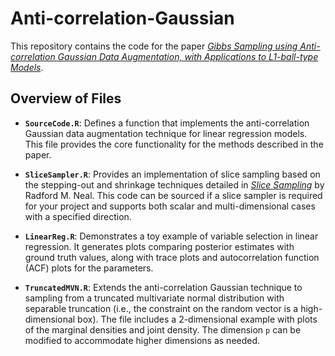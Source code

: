 # Anti-correlation-Gaussian

This repository contains the code for the paper [*Gibbs Sampling using Anti-correlation Gaussian Data Augmentation, with Applications to L1-ball-type Models*](https://arxiv.org/abs/2309.09371).

## Overview of Files

- **`SourceCode.R`**: Defines a function that implements the anti-correlation Gaussian data augmentation technique for linear regression models. This file provides the core functionality for the methods described in the paper.

- **`SliceSampler.R`**: Provides an implementation of slice sampling based on the stepping-out and shrinkage techniques detailed in [*Slice Sampling*](https://arxiv.org/pdf/physics/0009028.pdf) by Radford M. Neal. This code can be sourced if a slice sampler is required for your project and supports both scalar and multi-dimensional cases with a specified direction.

- **`LinearReg.R`**: Demonstrates a toy example of variable selection in linear regression. It generates plots comparing posterior estimates with ground truth values, along with trace plots and autocorrelation function (ACF) plots for the parameters.

- **`TruncatedMVN.R`**: Extends the anti-correlation Gaussian technique to sampling from a truncated multivariate normal distribution with separable truncation (i.e., the constraint on the random vector is a high-dimensional box). The file includes a 2-dimensional example with plots of the marginal densities and joint density. The dimension `p` can be modified to accommodate higher dimensions as needed.
